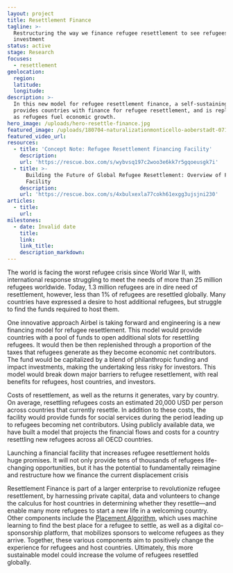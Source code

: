 ```yaml
---
layout: project
title: Resettlement Finance
tagline: >-
  Restructuring the way we finance refugee resettlement to see refugees as an
  investment
status: active
stage: Research
focuses:
  - resettlement
geolocation:
  region:
  latitude:
  longitude:
description: >-
  In this new model for refugee resettlement finance, a self-sustaining fund
  provides countries with finance for refugee resettlement, and is replenished
  as refugees fuel economic growth.
hero_image: /uploads/hero-resettle-finance.jpg
featured_image: /uploads/180704-naturalizationmonticello-aoberstadt-071.jpg
featured_video_url:
resources:
  - title: 'Concept Note: Refugee Resettlement Financing Facility'
    description:
    url: 'https://rescue.box.com/s/wybvsq197c2woo3e6kk7r5gqoeusgk7i'
  - title: >-
      Building the Future of Global Refugee Resettlement: Overview of Financial
      Facility
    description:
    url: 'https://rescue.box.com/s/4xbulxexla77cokh61exgg3ujsjni230'
articles:
  - title:
    url:
milestones:
  - date: Invalid date
    title:
    link:
    link_title:
    description_markdown:
---
```


The world is facing the worst refugee crisis since World War II, with international response struggling to meet the needs of more than 25 million refugees worldwide. Today, 1.3 million refugees are in dire need of resettlement, however, less than 1% of refugees are resettled globally. Many countries have expressed a desire to host additional refugees, but struggle to find the funds required to host them.

One innovative approach Airbel is taking forward and engineering is a new financing model for refugee resettlement. This model would provide countries with a pool of funds to open additional slots for resettling refugees. It would then be then replenished through a proportion of the taxes that refugees generate as they become economic net contributors. The fund would be capitalized by a blend of philanthropic funding and impact investments, making the undertaking less risky for investors. This model would break down major barriers to refugee resettlement, with real benefits for refugees, host countries, and investors.

Costs of resettlement, as well as the returns it generates, vary by country. On average, resettling refugees costs an estimated 20,000 USD per person across countries that currently resettle. In addition to these costs, the facility would provide funds for social services during the period leading up to refugees becoming net contributors. Using publicly available data, we have built a model that projects the financial flows and costs for a country resettling new refugees across all OECD countries.

Launching a financial facility that increases refugee resettlement holds huge promises. It will not only provide tens of thousands of refugees life-changing opportunities, but it has the potential to fundamentally reimagine and restructure how we finance the current displacement crisis

Resettlement Finance is part of a larger enterprise to revolutionize refugee resettlement, by harnessing private capital, data and volunteers to change the calculus for host countries in determining whether they resettle—and enable many more refugees to start a new life in a welcoming country. Other components include the [Placement Algorithm](/projects/placement-algorithm/), which uses machine learning to find the best place for a refugee to settle, as well as a digital co-sponsorship platform, that mobilizes sponsors to welcome refugees as they arrive. Together, these various components aim to positively change the experience for refugees and host countries. Ultimately, this more sustainable model could increase the volume of refugees resettled globally.­